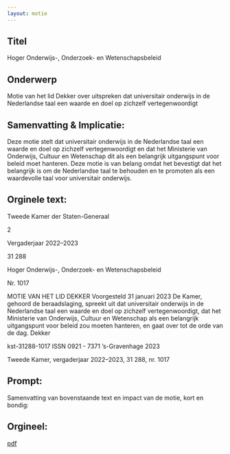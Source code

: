 ```yaml
---
layout: motie
---
```

## Titel
Hoger Onderwijs-, Onderzoek- en Wetenschapsbeleid
## Onderwerp
Motie van het lid Dekker over uitspreken dat universitair onderwijs in de Nederlandse taal een waarde en doel op zichzelf vertegenwoordigt
## Samenvatting & Implicatie:

Deze motie stelt dat universitair onderwijs in de Nederlandse taal een waarde en doel op zichzelf vertegenwoordigt en dat het Ministerie van Onderwijs, Cultuur en Wetenschap dit als een belangrijk uitgangspunt voor beleid moet hanteren. Deze motie is van belang omdat het bevestigt dat het belangrijk is om de Nederlandse taal te behouden en te promoten als een waardevolle taal voor universitair onderwijs.
## Orginele text:


Tweede Kamer der Staten-Generaal

2

Vergaderjaar 2022–2023

31 288

Hoger Onderwijs-, Onderzoek- en
Wetenschapsbeleid

Nr. 1017

MOTIE VAN HET LID DEKKER
Voorgesteld 31 januari 2023
De Kamer,
gehoord de beraadslaging,
spreekt uit dat universitair onderwijs in de Nederlandse taal een waarde
en doel op zichzelf vertegenwoordigt, dat het Ministerie van Onderwijs,
Cultuur en Wetenschap als een belangrijk uitgangspunt voor beleid zou
moeten hanteren,
en gaat over tot de orde van de dag.
Dekker

kst-31288-1017
ISSN 0921 - 7371
’s-Gravenhage 2023

Tweede Kamer, vergaderjaar 2022–2023, 31 288, nr. 1017


## Prompt:
Samenvatting van bovenstaande text en impact van de motie, kort en bondig:

## Orgineel:
[pdf](https://gegevensmagazijn.tweedekamer.nl/OData/v4/2.0/Document(be1f6a4b-4132-49d1-ae2d-b8edd66dc68f)/resource)
